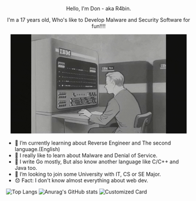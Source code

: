 <p align="center">
    Hello, I'm Don - aka R4bin.
</p>

<p align="center">
    I'm a 17 years old, Who's like to Develop Malware and Security Software for fun!!!!
</p>

<p align="center">
    <img src="qweoiuqweiu.gif" alt="Typing">
</p>

- 🌱 I’m currently learning about Reverse Engineer and The second language.(English)
- 🎩 I really like to learn about Malware and Denial of Service.
- 👾 I write Go mostly, But also know another language like C/C++ and Java too.
- 🧢 I’m looking to join some University with IT, CS or SE Major.
- 😞 Fact: I don't know almost everything about web dev.

![Top Langs](https://github-readme-stats.vercel.app/api/top-langs/?username=R4bin&langs_count=8)
![Anurag's GitHub stats](https://github-readme-stats.vercel.app/api?username=R4bin&show_icons=true&theme=radical)
![Customized Card](https://github-readme-stats.vercel.app/api/pin?username=R4bin&repo=Fatebot-v0.3.1&title_color=fff&icon_color=f9f9f9&text_color=9f9f9f&bg_color=151515)
